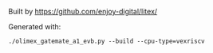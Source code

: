 Built by https://github.com/enjoy-digital/litex/

Generated with:

```
./olimex_gatemate_a1_evb.py --build --cpu-type=vexriscv
```
